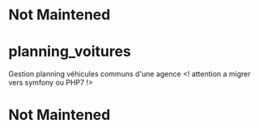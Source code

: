 # Not Maintened
# planning_voitures
Gestion planning véhicules communs d'une agence <! attention a migrer vers symfony ou PHP7 !> 
# Not Maintened
